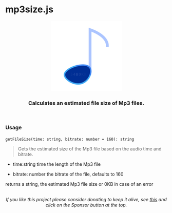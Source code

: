 # mp3size.js

<div style="text-align: center; margin: auto">
	<img src="https://github.com/igorskyflyer/mp3size.js/raw/master/public/mp3size.js.png" alt="mp3size.js logo" style="max-width: 220px">
	<h3>Calculates an estimated file size of Mp3 files.</h3>
</div>
<br>

### Usage

`getFileSize(time: string, bitrate: number = 160): string`

> Gets the estimated size of the Mp3 file based on the audio time and bitrate.

- time:string time the length of the Mp3 file

- bitrate: number the bitrate of the file, defaults to 160

returns a string, the estimated Mp3 file size or 0KB in case of an error

<br>

<div style="text-align: center; margin: auto;font-style: italic;">If you like this project please consider donating to keep it alive, see <a href="https://github.com/igorskyflyer/mp3size.js/">this</a> and click on the Sponsor button at the top.</div>
